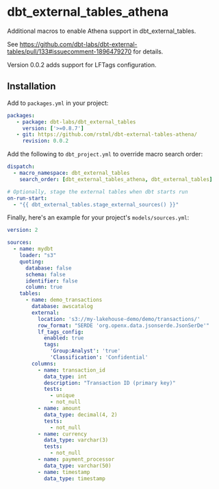 # dbt_external_tables_athena

Additional macros to enable Athena support in dbt_external_tables.

See https://github.com/dbt-labs/dbt-external-tables/pull/133#issuecomment-1896479270 for details.

Version 0.0.2 adds support for LFTags configuration.

## Installation

Add to `packages.yml` in your project:

```yaml
packages:
   - package: dbt-labs/dbt_external_tables
     version: ['>=0.8.7']
   - git: https://github.com/rstml/dbt-external-tables-athena/
     revision: 0.0.2
```

Add the following to `dbt_project.yml` to override macro search order:

```yaml
dispatch:
  - macro_namespace: dbt_external_tables
    search_order: [dbt_external_tables_athena, dbt_external_tables]

# Optionally, stage the external tables when dbt starts run
on-run-start:
  - "{{ dbt_external_tables.stage_external_sources() }}"
```

Finally, here's an example for your project's `models/sources.yml`:

```yaml
version: 2

sources:
  - name: mydbt
    loader: "s3"
    quoting:
      database: false
      schema: false
      identifier: false
      column: true
    tables:
      - name: demo_transactions
        database: awscatalog
        external:
          location: 's3://my-lakehouse-demo/demo/transactions/'
          row_format: "SERDE 'org.openx.data.jsonserde.JsonSerDe'"
          lf_tags_config:
            enabled: true
            tags:
              'Group:Analyst': 'true'
              'Classification': 'Confidential'
        columns:
          - name: transaction_id
            data_type: int
            description: "Transaction ID (primary key)"
            tests:
              - unique
              - not_null
          - name: amount
            data_type: decimal(4, 2)
            tests:
              - not_null
          - name: currency
            data_type: varchar(3)
            tests:
              - not_null
          - name: payment_processor
            data_type: varchar(50)
          - name: timestamp
            data_type: timestamp
```
